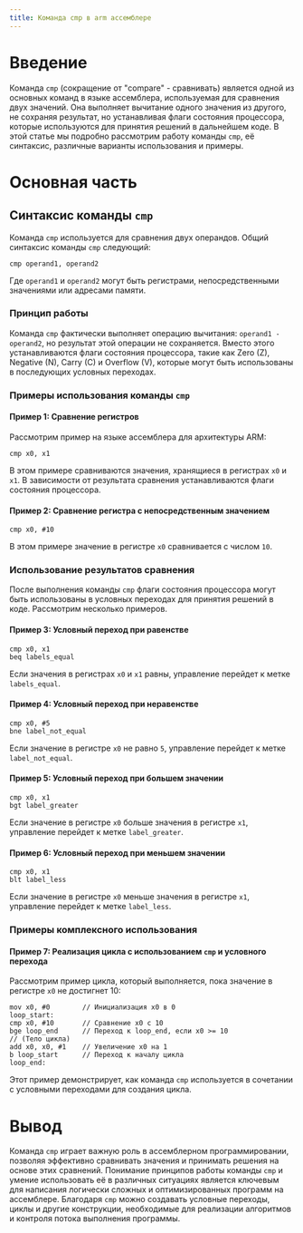 ```yaml
---
title: Команда cmp в arm ассемблере
---
```

# Введение

Команда `cmp` (сокращение от "compare" - сравнивать) является одной из основных команд в языке ассемблера, используемая для сравнения двух значений. Она выполняет вычитание одного значения из другого, не сохраняя результат, но устанавливая флаги состояния процессора, которые используются для принятия решений в дальнейшем коде. В этой статье мы подробно рассмотрим работу команды `cmp`, её синтаксис, различные варианты использования и примеры.

# Основная часть

## Синтаксис команды `cmp`

Команда `cmp` используется для сравнения двух операндов. Общий синтаксис команды `cmp` следующий:

```assembly
cmp operand1, operand2
```

Где `operand1` и `operand2` могут быть регистрами, непосредственными значениями или адресами памяти.

### Принцип работы

Команда `cmp` фактически выполняет операцию вычитания: `operand1 - operand2`, но результат этой операции не сохраняется. Вместо этого устанавливаются флаги состояния процессора, такие как Zero (Z), Negative (N), Carry (C) и Overflow (V), которые могут быть использованы в последующих условных переходах.

### Примеры использования команды `cmp`

#### Пример 1: Сравнение регистров

Рассмотрим пример на языке ассемблера для архитектуры ARM:

```assembly
cmp x0, x1
```

В этом примере сравниваются значения, хранящиеся в регистрах `x0` и `x1`. В зависимости от результата сравнения устанавливаются флаги состояния процессора.

#### Пример 2: Сравнение регистра с непосредственным значением

```assembly
cmp x0, #10
```

В этом примере значение в регистре `x0` сравнивается с числом `10`.

### Использование результатов сравнения

После выполнения команды `cmp` флаги состояния процессора могут быть использованы в условных переходах для принятия решений в коде. Рассмотрим несколько примеров.

#### Пример 3: Условный переход при равенстве

```assembly
cmp x0, x1
beq labels_equal
```

Если значения в регистрах `x0` и `x1` равны, управление перейдет к метке `labels_equal`.

#### Пример 4: Условный переход при неравенстве

```assembly
cmp x0, #5
bne label_not_equal
```

Если значение в регистре `x0` не равно `5`, управление перейдет к метке `label_not_equal`.

#### Пример 5: Условный переход при большем значении

```assembly
cmp x0, x1
bgt label_greater
```

Если значение в регистре `x0` больше значения в регистре `x1`, управление перейдет к метке `label_greater`.

#### Пример 6: Условный переход при меньшем значении

```assembly
cmp x0, x1
blt label_less
```

Если значение в регистре `x0` меньше значения в регистре `x1`, управление перейдет к метке `label_less`.

### Примеры комплексного использования

#### Пример 7: Реализация цикла с использованием `cmp` и условного перехода

Рассмотрим пример цикла, который выполняется, пока значение в регистре `x0` не достигнет 10:

```assembly
mov x0, #0        // Инициализация x0 в 0
loop_start:
cmp x0, #10       // Сравнение x0 с 10
bge loop_end      // Переход к loop_end, если x0 >= 10
// (Тело цикла)
add x0, x0, #1    // Увеличение x0 на 1
b loop_start      // Переход к началу цикла
loop_end:
```

Этот пример демонстрирует, как команда `cmp` используется в сочетании с условными переходами для создания цикла.

# Вывод

Команда `cmp` играет важную роль в ассемблерном программировании, позволяя эффективно сравнивать значения и принимать решения на основе этих сравнений. Понимание принципов работы команды `cmp` и умение использовать её в различных ситуациях является ключевым для написания логически сложных и оптимизированных программ на ассемблере. Благодаря `cmp` можно создавать условные переходы, циклы и другие конструкции, необходимые для реализации алгоритмов и контроля потока выполнения программы.